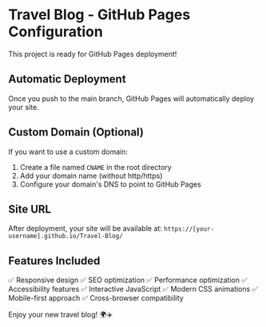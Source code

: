 # Travel Blog - GitHub Pages Configuration

This project is ready for GitHub Pages deployment!

## Automatic Deployment

Once you push to the main branch, GitHub Pages will automatically deploy your site.

## Custom Domain (Optional)

If you want to use a custom domain:

1. Create a file named `CNAME` in the root directory
2. Add your domain name (without http/https)
3. Configure your domain's DNS to point to GitHub Pages

## Site URL

After deployment, your site will be available at:
`https://[your-username].github.io/Travel-Blog/`

## Features Included

✅ Responsive design
✅ SEO optimization
✅ Performance optimization
✅ Accessibility features
✅ Interactive JavaScript
✅ Modern CSS animations
✅ Mobile-first approach
✅ Cross-browser compatibility

Enjoy your new travel blog! 🌍✈️
